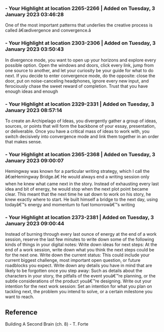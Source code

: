 
### - Your Highlight at location 2265-2266 | Added on Tuesday, 3 January 2023 03:46:28  

One of the most important patterns that underlies the creative process is called â€œdivergence and convergence.â

### - Your Highlight at location 2303-2306 | Added on Tuesday, 3 January 2023 03:50:43 

In divergence mode, you want to open up your horizons and explore every possible option. Open the windows and doors, click every link, jump from one source to another, and let your curiosity be your guide for what to do next. If you decide to enter convergence mode, do the opposite: close the door, put on noise-canceling headphones, ignore every new input, and ferociously chase the sweet reward of completion. Trust that you have enough ideas and enough

### - Your Highlight at location 2329-2331 | Added on Tuesday, 3 January 2023 08:57:14

To create an Archipelago of Ideas, you divergently gather a group of ideas, sources, or points that will form the backbone of your essay, presentation, or deliverable. Once you have a critical mass of ideas to work with, you switch decisively into convergence mode and link them together in an order that makes sense.

### - Your Highlight at location 2365-2368 | Added on Tuesday, 3 January 2023 09:00:07

Hemingway was known for a particular writing strategy, which I call the â€œHemingway Bridge.â€ He would always end a writing session only when he knew what came next in the story. Instead of exhausting every last idea and bit of energy, he would stop when the next plot point became clear. This meant that the next time he sat down to work on his story, he knew exactly where to start. He built himself a bridge to the next day, using todayâ€™s energy and momentum to fuel tomorrowâ€™s writing

### - Your Highlight at location 2373-2381 | Added on Tuesday, 3 January 2023 09:00:44

Instead of burning through every last ounce of energy at the end of a work session, reserve the last few minutes to write down some of the following kinds of things in your digital notes: Write down ideas for next steps: At the end of a work session, write down what you think the next steps could be for the next one. Write down the current status: This could include your current biggest challenge, most important open question, or future roadblocks you expect. Write down any details you have in mind that are likely to be forgotten once you step away: Such as details about the characters in your story, the pitfalls of the event youâ€™re planning, or the subtle considerations of the product youâ€™re designing. Write out your intention for the next work session: Set an intention for what you plan on tackling next, the problem you intend to solve, or a certain milestone you want to reach.

## Reference
Building A Second Brain (ch. 8) - T. Forte